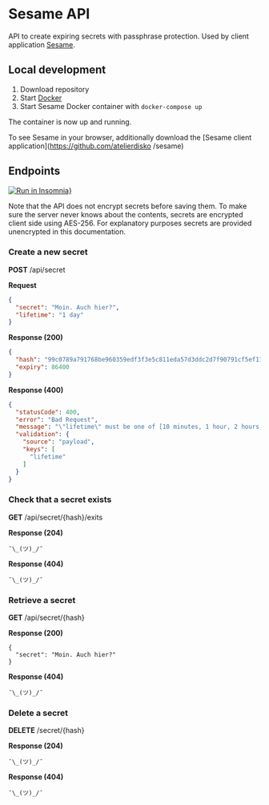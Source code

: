 # Sesame API

API to create expiring secrets with passphrase protection. Used by client application [Sesame](https://github.com/atelierdisko/sesame).

## Local development
1. Download repository
2. Start [Docker](https://www.docker.com/get-started)
3. Start Sesame Docker container with `docker-compose up`

The container is now up and running.

To see Sesame in your browser, additionally download the [Sesame client application](https://github.com/atelierdisko
/sesame)

## Endpoints

[![Run in Insomnia}](https://insomnia.rest/images/run.svg)](https://insomnia.rest/run/?label=Sesame&uri=https%3A%2F%2Fraw.githubusercontent.com%2Fatelierdisko%2Fsesame-api%2Fmaster%2Finsomnia.json)

Note that the API does not encrypt secrets before saving them. To make sure the server never knows about the contents, secrets are encrypted client side using AES-256. For explanatory purposes secrets are provided unencrypted in this documentation.

### Create a new secret

**POST** /api/secret

**Request**
```json
{
  "secret": "Moin. Auch hier?",
  "lifetime": "1 day"
}
```

**Response (200)**
```json
{
  "hash": "99c0789a791768be960359edf3f3e5c811eda57d3ddc2d7f90791cf5ef111f2c",
  "expiry": 86400
}
```

**Response (400)**
```json
{
  "statusCode": 400,
  "error": "Bad Request",
  "message": "\"lifetime\" must be one of [10 minutes, 1 hour, 2 hours, 8 hours, 1 day, 7 days]",
  "validation": {
    "source": "payload",
    "keys": [
      "lifetime"
    ]
  }
}
```

### Check that a secret exists
**GET** /api/secret/{hash}/exits

**Response (204)**
```
¯\_(ツ)_/¯
```


**Response (404)**
```
¯\_(ツ)_/¯
```

### Retrieve a secret
**GET** /api/secret/{hash}

**Response (200)**
```
{
  "secret": "Moin. Auch hier?"
}
```

**Response (404)**
```
¯\_(ツ)_/¯
```

### Delete a secret
**DELETE** /secret/{hash}

**Response (204)**
```
¯\_(ツ)_/¯
```

**Response (404)**
```
¯\_(ツ)_/¯
```